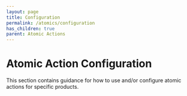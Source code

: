 ```yaml
---
layout: page
title: Configuration
permalink: /atomics/configuration
has_children: true
parent: Atomic Actions
---
```


# Atomic Action Configuration
This section contains guidance for how to use and/or configure atomic actions for specific products.